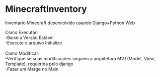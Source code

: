 # MinecraftInventory

Inventario Minecraft desenvolvido usando Django+Python Web

Como Executar:<br>
  -Baixe a Versão Estável<br>
  -Execute o arquivo Initialize<br>
<br>
Como Modificar:<br>
  -Verifique se suas modificações seguem a arquitetura MVT(Model, View, Template), requerida pelo django<br>
  -Fazer um Merge no Main
